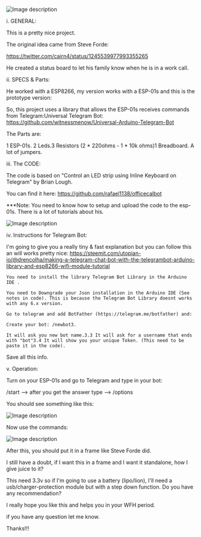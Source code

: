 ![Image description](link-to-image)


i. GENERAL:

This is a pretty nice project.

The original idea came from Steve Forde:

https://twitter.com/cairn4/status/1245539977993355265


He created a status board to let his family know when he is in a work call.


ii. SPECS & Parts:

He worked with a ESP8266, my version works with a ESP-01s and this is the prototype version:

So, this project uses a library that allows the ESP-01s receives commands from Telegram:Universal Telegram Bot: https://github.com/witnessmenow/Universal-Arduino-Telegram-Bot

The Parts are:

1 ESP-01s.
2 Leds.3 Resistors (2 * 220ohms - 1 * 10k ohms)1
Breadboard.
A lot of jumpers.

iii. The CODE:

The code is based on "Control an LED strip using Inline Keyboard on Telegram" by Brian Lough.

You can find it here: https://github.com/rafael1138/officecalbot

***Note: You need to know how to setup and upload the code to the esp-01s. There is a lot of tutorials about his.


![Image description](link-to-image)


iv. Instructions for Telegram Bot:

I'm going to give you a really tiny & fast explanation but you can follow this an will works pretty nice: https://steemit.com/utopian-io/@drencolha/making-a-telegram-chat-bot-with-the-telegrambot-arduino-library-and-esp8266-wifi-module-tutorial

    You need to install the library Telegram Bot Library in the Arduino IDE .

    You need to Downgrade your Json installation in the Arduino IDE (See notes in code). This is because the Telegram Bot Library doesnt works with any 6.x version.

    Go to telegram and add BotFather (https://telegram.me/botfather) and:

    Create your bot: /newbot3.

    It will ask you new bot name.3.3 It will ask for a username that ends with "bot"3.4 It will show you your unique Token. (This need to be paste it in the code).

Save all this info.

v. Operation:

Turn on your ESP-01s and go to Telegram and type in your bot:

/start --> after you get the answer type --> /options

You should see something like this:


![Image description](link-to-image)

Now use the commands:



![Image description](link-to-image)

After this, you should put it in a frame like Steve Forde did.

I still have a doubt, if I want this in a frame and I want it standalone, how I give juice to it?

This need 3.3v so if I'm going to use a battery (lipo/lion), I'll need a usb/charger-protection module but with a step down function. Do you have any recommendation?

I really hope you like this and helps you in your WFH period.

if you have any question let me know.

Thanks!!!
